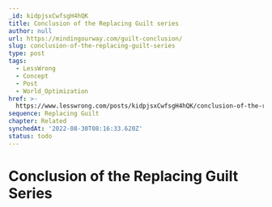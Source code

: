 ```yaml
---
_id: kidpjsxCwfsgH4hQK
title: Conclusion of the Replacing Guilt series
author: null
url: https://mindingourway.com/guilt-conclusion/
slug: conclusion-of-the-replacing-guilt-series
type: post
tags:
  - LessWrong
  - Concept
  - Post
  - World_Optimization
href: >-
  https://www.lesswrong.com/posts/kidpjsxCwfsgH4hQK/conclusion-of-the-replacing-guilt-series
sequence: Replacing Guilt
chapter: Related
synchedAt: '2022-08-30T08:16:33.620Z'
status: todo
---
```


# Conclusion of the Replacing Guilt Series
